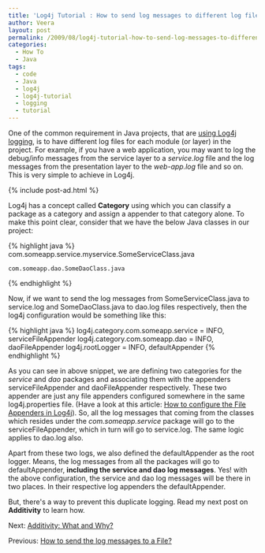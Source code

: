```yaml
---
title: 'Log4j Tutorial : How to send log messages to different log files?'
author: Veera
layout: post
permalink: /2009/08/log4j-tutorial-how-to-send-log-messages-to-different-log-files/
categories:
  - How To
  - Java
tags:
  - code
  - Java
  - log4j
  - log4j-tutorial
  - logging
  - tutorial
---
```


One of the common requirement in Java projects, that are [using Log4j logging][1], is to have different log files for each module (or layer) in the project. For example, if you have a web application, you may want to log the debug/info messages from the service layer to a *service.log* file and the log messages from the presentation layer to the *web-app.log* file and so on. This is very simple to achieve in Log4j.

 [1]: http://veerasundar.com/blog/2009/07/log4j-tutorial-adding-log4j-logging-to-your-project/ "How to add Log4j support to your project?  Follow these steps if you want to add Log4j logging support to your Java project."

{% include post-ad.html %}

Log4j has a concept called **Category** using which you can classify a package as a category and assign a appender to that category alone. To make this point clear, consider that we have the below Java classes in our project:

{% highlight java %}
    com.someapp.service.myservice.SomeServiceClass.java
    
    com.someapp.dao.SomeDaoClass.java
{% endhighlight %}
    

Now, if we want to send the log messages from SomeServiceClass.java to service.log and SomeDaoClass.java to dao.log files respectively, then the log4j configuration would be something like this:

{% highlight java %}
    log4j.category.com.someapp.service = INFO, serviceFileAppender
    log4j.category.com.someapp.dao = INFO, daoFileAppender
    log4j.rootLogger = INFO, defaultAppender
{% endhighlight %}

As you can see in above snippet, we are defining two categories for the *service* and *dao* packages and associating them with the appenders serviceFileAppender and daoFileAppender respectively. These two appender are just any file appenders configured somewhere in the same log4j.properties file. (Have a look at this article: [How to configure the File Appenders in Log4j][2]). So, all the log messages that coming from the classes which resides under the *com.someapp.service* package will go to the serviceFileAppender, which in turn will go to service.log. The same logic applies to dao.log also.

 [2]: http://veerasundar.com/blog/2009/07/log4j-tutorial-how-to-send-the-log-messages-to-a-file/ "how to create a FileAppender to log messages into a file, instead of console."

Apart from these two logs, we also defined the defaultAppender as the root logger. Means, the log messages from all the packages will go to defaultAppender, **including the service and dao log messages**. Yes! with the above configuration, the service and dao log messages will be there in two places. In their respective log appenders the defaultAppender.

But, there's a way to prevent this duplicate logging. Read my next post on **Additivity** to learn how.

Next: [Additivity: What and Why?][3]

 [3]: http://veerasundar.com/blog/2009/08/log4j-tutorial-additivity-what-and-why/ "Article explains what is log4j additivity and how to use it."

Previous: [How to send the log messages to a File?][4]

 [4]: http://veerasundar.com/blog/2009/07/log4j-tutorial-how-to-send-the-log-messages-to-a-file/ "how to create a FileAppender to log messages into a file, instead of console.  Log4j FileAppender - exampe for Logging messages to a file"